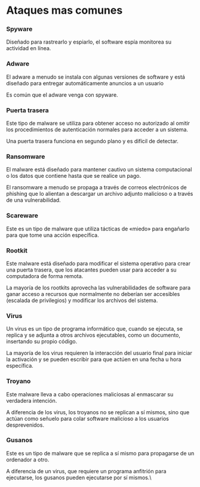 # Ataques mas comunes

### Spyware

Diseñado para rastrearlo y espiarlo, el software espía monitorea su actividad en línea.

### Adware

El adware a menudo se instala con algunas versiones de software y está diseñado para entregar automáticamente anuncios a un usuario

Es común que el adware venga con spyware.

### Puerta trasera

Este tipo de malware se utiliza para obtener acceso no autorizado al omitir los procedimientos de autenticación normales para acceder a un sistema.

Una puerta trasera funciona en segundo plano y es difícil de detectar.

### Ransomware

El malware está diseñado para mantener cautivo un sistema computacional o los datos que contiene hasta que se realice un pago.

El ransomware a menudo se propaga a través de correos electrónicos de phishing que lo alientan a descargar un archivo adjunto malicioso o a través de una vulnerabilidad.

### Scareware

Este es un tipo de malware que utiliza tácticas de «miedo» para engañarlo para que tome una acción específica.&#x20;

### Rootkit

Este malware está diseñado para modificar el sistema operativo para crear una puerta trasera, que los atacantes pueden usar para acceder a su computadora de forma remota.

La mayoría de los rootkits aprovecha las vulnerabilidades de software para ganar acceso a recursos que normalmente no deberían ser accesibles (escalada de privilegios) y modificar los archivos del sistema.

### Virus

Un virus es un tipo de programa informático que, cuando se ejecuta, se replica y se adjunta a otros archivos ejecutables, como un documento, insertando su propio código.

La mayoría de los virus requieren la interacción del usuario final para iniciar la activación y se pueden escribir para que actúen en una fecha u hora específica.

### Troyano

Este malware lleva a cabo operaciones maliciosas al enmascarar su verdadera intención.

A diferencia de los virus, los troyanos no se replican a sí mismos, sino que actúan como señuelo para colar software malicioso a los usuarios desprevenidos.

### Gusanos

Este es un tipo de malware que se replica a sí mismo para propagarse de un ordenador a otro.

A diferencia de un virus, que requiere un programa anfitrión para ejecutarse, los gusanos pueden ejecutarse por sí mismos.\
